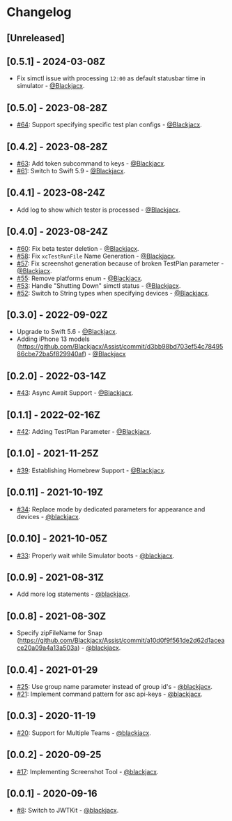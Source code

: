 # Changelog

## [Unreleased]

## [0.5.1] - 2024-03-08Z
* Fix simctl issue with processing `12:00` as default statusbar time in simulator - [@Blackjacx](https://github.com/blackjacx).

## [0.5.0] - 2023-08-28Z
* [#64](https://github.com/blackjacx/assist/pull/64): Support specifying specific test plan configs - [@Blackjacx](https://github.com/blackjacx).

## [0.4.2] - 2023-08-28Z
* [#63](https://github.com/blackjacx/assist/pull/63): Add token subcommand to keys - [@Blackjacx](https://github.com/blackjacx).
* [#61](https://github.com/blackjacx/assist/pull/61): Switch to Swift 5.9 - [@Blackjacx](https://github.com/blackjacx).

## [0.4.1] - 2023-08-24Z
* Add log to show which tester is processed - [@Blackjacx](https://github.com/blackjacx).

## [0.4.0] - 2023-08-24Z
* [#60](https://github.com/blackjacx/assist/pull/60): Fix beta tester deletion - [@Blackjacx](https://github.com/blackjacx).
* [#58](https://github.com/blackjacx/assist/pull/58): Fix `xcTestRunFile` Name Generation - [@Blackjacx](https://github.com/blackjacx).
* [#57](https://github.com/blackjacx/assist/pull/57): Fix screenshot generation because of broken TestPlan parameter - [@Blackjacx](https://github.com/blackjacx).
* [#55](https://github.com/blackjacx/assist/pull/55): Remove platforms enum - [@Blackjacx](https://github.com/blackjacx).
* [#53](https://github.com/blackjacx/assist/pull/53): Handle "Shutting Down" simctl status - [@Blackjacx](https://github.com/blackjacx).
* [#52](https://github.com/blackjacx/assist/pull/52): Switch to String types when specifying devices - [@Blackjacx](https://github.com/blackjacx).

## [0.3.0] - 2022-09-02Z
* Upgrade to Swift 5.6 - [@Blackjacx](https://github.com/blackjacx).
* Adding iPhone 13 models (https://github.com/Blackjacx/Assist/commit/d3bb98bd703ef54c7849586cbe72ba5f829940af) - [@Blackjacx](https://github.com/blackjacx)

## [0.2.0] - 2022-03-14Z
* [#43](https://github.com/blackjacx/assist/pull/43): Async Await Support - [@Blackjacx](https://github.com/blackjacx).

## [0.1.1] - 2022-02-16Z
* [#42](https://github.com/blackjacx/assist/pull/42): Adding TestPlan Parameter - [@Blackjacx](https://github.com/blackjacx).

## [0.1.0] - 2021-11-25Z
* [#39](https://github.com/blackjacx/assist/pull/39): Establishing Homebrew Support - [@Blackjacx](https://github.com/blackjacx).

## [0.0.11] - 2021-10-19Z
* [#34](https://github.com/blackjacx/assist/pull/34): Replace mode by dedicated parameters for appearance and devices - [@blackjacx](https://github.com/blackjacx).

## [0.0.10] - 2021-10-05Z
* [#33](https://github.com/blackjacx/assist/pull/33): Properly wait while Simulator boots - [@blackjacx](https://github.com/blackjacx).

## [0.0.9] - 2021-08-31Z
* Add more log statements - [@blackjacx](https://github.com/blackjacx).

## [0.0.8] - 2021-08-30Z
* Specify zipFileName for Snap (https://github.com/Blackjacx/Assist/commit/a10d0f9f561de2d62d1aceace20a09a4a13a503a) - [@blackjacx](https://github.com/blackjacx).

## [0.0.4] - 2021-01-29
* [#25](https://github.com/blackjacx/assist/pull/25): Use group name parameter instead of group id's - [@blackjacx](https://github.com/blackjacx).
* [#21](https://github.com/blackjacx/assist/pull/21): Implement command pattern for asc api-keys - [@blackjacx](https://github.com/blackjacx).

## [0.0.3] - 2020-11-19
* [#20](https://github.com/blackjacx/assist/pull/20): Support for Multiple Teams - [@blackjacx](https://github.com/blackjacx).

## [0.0.2] - 2020-09-25
* [#17](https://github.com/blackjacx/assist/pull/17): Implementing Screenshot Tool - [@blackjacx](https://github.com/blackjacx).

## [0.0.1] - 2020-09-16
* [#8](https://github.com/blackjacx/assist/pull/8): Switch to JWTKit - [@blackjacx](https://github.com/blackjacx).

